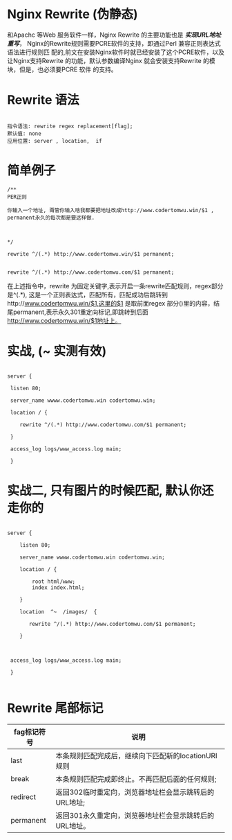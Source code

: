 
#  Nginx Rewrite  (伪静态)

和Apachc 等Web 服务软件一样，Nginx Rewrite 的主要功能也是 ***实现URL地址重写***，
Nginx的Rewrite规则需要PCRE软件的支持，即通过Perl 兼容正则表达式语法进行规则匹
配的,前文在安装Nginx软件时就已经安装了这个PCRE软件，以及让Nginx支持Rewrite
的功能，默认参数编译Nginx 就会安装支持Rewrite 的模块，但是，也必须要PCRE 软件
的支持。



#  Rewrite 语法

```

指令语法: rewrite regex replacement[flag];
默认值: none
应用位置: server , location,  if

```

# 简单例子

```
/**
PER正则

你输入一个地址, 甭管你输入啥我都要把地址改成http://www.codertomwu.win/$1 ,  permanent永久的每次都是要这样做. 



*/ 

rewrite ^/(.*) http://www.codertomwu.win/$1 permanent;


rewrite ^/(.*) http://www.codertomwu.com/$1 permanent;
```

在上述指令中，rewrite 为固定关键字,表示开启一条rewrite匹配规则，regex部分是^(.*),
这是一个正则表达式，匹配所有，匹配成功后跳转到http://www.codertomwu.win/$1,这里的$1
是取前面regex 部分()里的内容，结尾permanent,表示永久301重定向标记,即跳转到后面
http://www.codertomwu.win/$1地址上。




# 实战, (~ 实测有效)


```

server {

 listen 80;

 server_name wwww.codertomwu.win codertomwu.win;

 location / {

 	rewrite ^/(.*) http://www.codertomwu.com/$1 permanent;

 }

 access_log logs/www_access.log main;

 }

```


# 实战二, 只有图片的时候匹配, 默认你还走你的


```

server {

 	listen 80;

 	server_name wwww.codertomwu.win codertomwu.win;

	location / {

 		root html/www;
    	index index.html;

 	}

	location  ^~  /images/  {

 	   rewrite ^/(.*) http://www.codertomwu.com/$1 permanent;

	}

 

 access_log logs/www_access.log main;

 }


```




# Rewrite 尾部标记




| fag标记符号 | 说明 |
|---|---|
| last | 本条规则匹配完成后，继续向下匹配新的locationURI规则 |
| break | 本条规则匹配完成即终止。不再匹配后面的任何规则; |
| redirect | 返回302临时重定向，浏览器地址栏会显示跳转后的URL地址; |
| permanent | 返回301永久重定向，浏览器地址栏会显示跳转后的URL地址。 |






